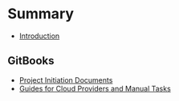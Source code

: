 # Summary

* [Introduction](README.md)

## GitBooks

* [Project Initiation Documents](https://gemdeveng.gitbook.io/gradientlab-project-initiation/)
* [Guides for Cloud Providers and Manual Tasks](https://gemdeveng.gitbook.io/gradientlab-guides/)
